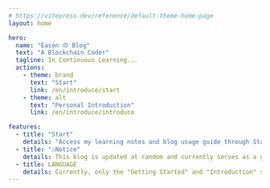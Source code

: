 ```yaml
---
# https://vitepress.dev/reference/default-theme-home-page
layout: home

hero:
  name: "Eason の Blog"
  text: "A Blockchain Coder"
  tagline: In Continuous Learning...
  actions:
    - theme: brand
      text: "Start"
      link: /en/introduce/start
    - theme: alt
      text: "Personal Introduction"
      link: /en/introduce/introduce

features:
  - title: "Start"
    details: "Access my learning notes and blog usage guide through Start."
  - title: "⚠️Notice"
    details: This blog is updated at random and currently serves as a guide. For more information, please click on the GitHub repository in the upper right corner.
  - title: LANGUAGE
    details: Currently, only the "Getting Started" and "Introduction" sections are available in English. The rest of the notes are not supported at this time. Apologies for u.
---
```

